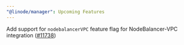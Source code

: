 ```yaml
---
"@linode/manager": Upcoming Features
---
```


Add support for `nodebalancerVPC` feature flag for NodeBalancer-VPC integration ([#11738](https://github.com/linode/manager/pull/11738))
